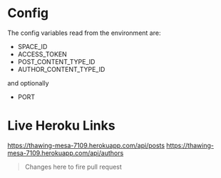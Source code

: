 # Config

The config variables read from the environment are:

* SPACE_ID
* ACCESS_TOKEN
* POST_CONTENT_TYPE_ID
* AUTHOR_CONTENT_TYPE_ID

and optionally

* PORT

# Live Heroku Links

https://thawing-mesa-7109.herokuapp.com/api/posts
https://thawing-mesa-7109.herokuapp.com/api/authors

> Changes here to fire pull request
